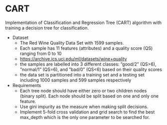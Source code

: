 # CART
 Implementation of Classification and Regression Tree (CART) algorithm with training a decision tree for classification.

* Dataset
  * The Red Wine Quality Data Set with 1599 samples. 
  * Each sample has 11 features (attributes) and a quality score (QS) ranging from 0 to 10
  * https://archive.ics.uci.edu/ml/datasets/wine+quality
  * the samples are labelled into 3 different classes: ”good/2” (QS>6), ”normal/1” (QS=6), and ”bad/0” (QS<6) based on their quality scores
  * the data set is partitioned into a training set and a testing set including 1000 samples and 599 samples respectively
* Requirements
  * Each tree node should have either zero or two children nodes (binary split). Each node should be split based on one and only one feature.
  * Use gini impurity as the measure when making split decisions.
  * Implement 5-fold cross validation and grid search to find the best max_depth which is the only one parameter to be searched for.
